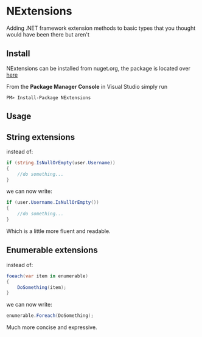 NExtensions
===========

Adding .NET framework extension methods to basic types that you thought would have been there but aren't

Install
-------

NExtensions can be installed from nuget.org, the package is located over [here](https://www.nuget.org/packages/nextensions)

From the **Package Manager Console** in Visual Studio simply run 

`PM> Install-Package NExtensions`

Usage
-----

String extensions
-----------------

instead of:

```c#
if (string.IsNullOrEmpty(user.Username))
{
	//do something...
}
```

we can now write:

```c#
if (user.Username.IsNullOrEmpty())
{
	//do something...
}
```

Which is a little more fluent and readable.

Enumerable extensions
---------------------

instead of:

```c#
foeach(var item in enumerable)
{
	DoSomething(item);
}
```

we can now write:

```c#
enumerable.Foreach(DoSomething);
```

Much more concise and expressive.